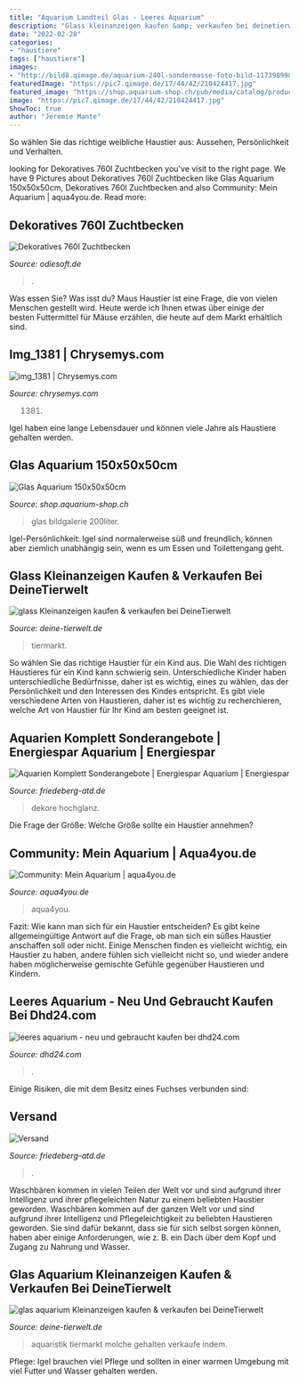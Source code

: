 ```yaml
---
title: "Aquarium Landteil Glas - Leeres Aquarium"
description: "Glass kleinanzeigen kaufen &amp; verkaufen bei deinetierwelt"
date: "2022-02-28"
categories:
- "haustiere"
tags: ["haustiere"]
images:
- "http://bild8.qimage.de/aquarium-240l-sondermasse-foto-bild-117398998.jpg"
featuredImage: "https://pic7.qimage.de/17/44/42/210424417.jpg"
featured_image: "https://shop.aquarium-shop.ch/pub/media/catalog/product/cache/973db487554badfe42f92cf0ecb3eb4a/2/6/26646_1287.jpg"
image: "https://pic7.qimage.de/17/44/42/210424417.jpg"
ShowToc: true
author: "Jeremie Mante"
---
```



So wählen Sie das richtige weibliche Haustier aus: Aussehen, Persönlichkeit und Verhalten.

	

		
looking for Dekoratives 760l Zuchtbecken you've visit to the right page. We have 9 Pictures about Dekoratives 760l Zuchtbecken like Glas Aquarium 150x50x50cm, Dekoratives 760l Zuchtbecken and also Community: Mein Aquarium | aqua4you.de. Read more:
		
    
## Dekoratives 760l Zuchtbecken

<img loading=lazy src="https://www.odiesoft.de/images/DSC03035_red.jpg" onerror="this.onerror=null;this.src='https://tse3.mm.bing.net/th?id=OIP.6cJaWXdAusAQVywRIqR9OQHaE8&amp;pid=15.1';" alt="Dekoratives 760l Zuchtbecken">

_Source: odiesoft.de_

>. 

	

Was essen Sie?
Was isst du? Maus Haustier ist eine Frage, die von vielen Menschen gestellt wird. Heute werde ich Ihnen etwas über einige der besten Futtermittel für Mäuse erzählen, die heute auf dem Markt erhältlich sind.

    
## Img_1381 | Chrysemys.com

<img loading=lazy src="https://i2.wp.com/www.chrysemys.com/wp-content/uploads/2019/12/img_1381-scaled.jpg?resize=1152%2C1536&amp;ssl=1" onerror="this.onerror=null;this.src='https://tse2.mm.bing.net/th?id=OIP.DYWEYNSMk8RXRVj7C_PjbwHaJ4&amp;pid=15.1';" alt="img_1381 | Chrysemys.com">

_Source: chrysemys.com_

>1381. 

	

Igel haben eine lange Lebensdauer und können viele Jahre als Haustiere gehalten werden.

    
## Glas Aquarium 150x50x50cm

<img loading=lazy src="https://shop.aquarium-shop.ch/pub/media/catalog/product/cache/973db487554badfe42f92cf0ecb3eb4a/2/6/26646_1287.jpg" onerror="this.onerror=null;this.src='https://tse2.mm.bing.net/th?id=OIP.ukFHIzwrmGHDMofWPmFmtwHaHa&amp;pid=15.1';" alt="Glas Aquarium 150x50x50cm">

_Source: shop.aquarium-shop.ch_

>glas bildgalerie 200liter. 

	

Igel-Persönlichkeit: Igel sind normalerweise süß und freundlich, können aber ziemlich unabhängig sein, wenn es um Essen und Toilettengang geht.

    
## Glass Kleinanzeigen Kaufen &amp; Verkaufen Bei DeineTierwelt

<img loading=lazy src="https://pic7.qimage.de/17/44/42/210424417.jpg" onerror="this.onerror=null;this.src='https://tse1.mm.bing.net/th?id=OIP.WnI7L0TSEs4UN5bgXg5ciwHaFj&amp;pid=15.1';" alt="glass Kleinanzeigen kaufen &amp; verkaufen bei DeineTierwelt">

_Source: deine-tierwelt.de_

>tiermarkt. 

	

So wählen Sie das richtige Haustier für ein Kind aus.
Die Wahl des richtigen Haustieres für ein Kind kann schwierig sein. Unterschiedliche Kinder haben unterschiedliche Bedürfnisse, daher ist es wichtig, eines zu wählen, das der Persönlichkeit und den Interessen des Kindes entspricht. Es gibt viele verschiedene Arten von Haustieren, daher ist es wichtig zu recherchieren, welche Art von Haustier für Ihr Kind am besten geeignet ist.

    
## Aquarien Komplett Sonderangebote | Energiespar Aquarium | Energiespar

<img loading=lazy src="http://www.friedeberg-atd.de/index.php?rex_resize=500w__p1240922.jpg" onerror="this.onerror=null;this.src='https://tse2.mm.bing.net/th?id=OIP.7Lk2yJHCVSokBegeXNzc7AHaFj&amp;pid=15.1';" alt="Aquarien Komplett Sonderangebote | Energiespar Aquarium | Energiespar">

_Source: friedeberg-atd.de_

>dekore hochglanz. 

	

Die Frage der Größe: Welche Größe sollte ein Haustier annehmen?

    
## Community: Mein Aquarium | Aqua4you.de

<img loading=lazy src="http://www.aqua4you.de/images/mein_aquarium/6cWbBCjqBcWi.jpg" onerror="this.onerror=null;this.src='https://tse1.mm.bing.net/th?id=OIP.L-LSwfOriTUwLrVnCsBJYQHaFj&amp;pid=15.1';" alt="Community: Mein Aquarium | aqua4you.de">

_Source: aqua4you.de_

>aqua4you. 

	

Fazit: Wie kann man sich für ein Haustier entscheiden?
Es gibt keine allgemeingültige Antwort auf die Frage, ob man sich ein süßes Haustier anschaffen soll oder nicht. Einige Menschen finden es vielleicht wichtig, ein Haustier zu haben, andere fühlen sich vielleicht nicht so, und wieder andere haben möglicherweise gemischte Gefühle gegenüber Haustieren und Kindern.

    
## Leeres Aquarium - Neu Und Gebraucht Kaufen Bei Dhd24.com

<img loading=lazy src="http://bild8.qimage.de/aquarium-240l-sondermasse-foto-bild-117398998.jpg" onerror="this.onerror=null;this.src='https://tse4.mm.bing.net/th?id=OIP.CMDP6-eVK8WVxVb9xuEAnQHaE8&amp;pid=15.1';" alt="leeres aquarium - neu und gebraucht kaufen bei dhd24.com">

_Source: dhd24.com_

>. 

	

Einige Risiken, die mit dem Besitz eines Fuchses verbunden sind:

    
## Versand

<img loading=lazy src="http://www.friedeberg-atd.de/index.php?rex_resize=300w__fertige_aquarien.jpg" onerror="this.onerror=null;this.src='https://tse4.mm.bing.net/th?id=OIP.biAOl3yNjY2JCBuxk07rvAAAAA&amp;pid=15.1';" alt="Versand">

_Source: friedeberg-atd.de_

>. 

	

Waschbären kommen in vielen Teilen der Welt vor und sind aufgrund ihrer Intelligenz und ihrer pflegeleichten Natur zu einem beliebten Haustier geworden.
Waschbären kommen auf der ganzen Welt vor und sind aufgrund ihrer Intelligenz und Pflegeleichtigkeit zu beliebten Haustieren geworden. Sie sind dafür bekannt, dass sie für sich selbst sorgen können, haben aber einige Anforderungen, wie z. B. ein Dach über dem Kopf und Zugang zu Nahrung und Wasser.

    
## Glas Aquarium Kleinanzeigen Kaufen &amp; Verkaufen Bei DeineTierwelt

<img loading=lazy src="https://pic9.qimage.de/49/25/58/206582549.jpg" onerror="this.onerror=null;this.src='https://tse2.mm.bing.net/th?id=OIP.mbuGzPSAiFuskmg4QgM2iAHaFj&amp;pid=15.1';" alt="glas aquarium Kleinanzeigen kaufen &amp; verkaufen bei DeineTierwelt">

_Source: deine-tierwelt.de_

>aquaristik tiermarkt molche gehalten verkaufe indem. 

	

Pflege: Igel brauchen viel Pflege und sollten in einer warmen Umgebung mit viel Futter und Wasser gehalten werden.

